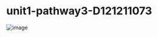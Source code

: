 # unit1-pathway3-D121211073
![image](https://github.com/Zhafrsn/unit1-pathway3-D121211073/assets/118336744/0e48d252-5792-43f9-b8cb-ccbf634e65c3)
